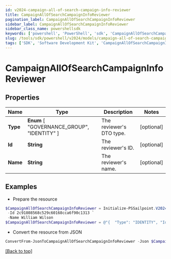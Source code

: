 ```yaml
---
id: v2024-campaign-all-of-search-campaign-info-reviewer
title: CampaignAllOfSearchCampaignInfoReviewer
pagination_label: CampaignAllOfSearchCampaignInfoReviewer
sidebar_label: CampaignAllOfSearchCampaignInfoReviewer
sidebar_class_name: powershellsdk
keywords: ['powershell', 'PowerShell', 'sdk', 'CampaignAllOfSearchCampaignInfoReviewer', 'V2024CampaignAllOfSearchCampaignInfoReviewer'] 
slug: /tools/sdk/powershell/v2024/models/campaign-all-of-search-campaign-info-reviewer
tags: ['SDK', 'Software Development Kit', 'CampaignAllOfSearchCampaignInfoReviewer', 'V2024CampaignAllOfSearchCampaignInfoReviewer']
---
```



# CampaignAllOfSearchCampaignInfoReviewer

## Properties

Name | Type | Description | Notes
------------ | ------------- | ------------- | -------------
**Type** |  **Enum** [  "GOVERNANCE_GROUP",    "IDENTITY" ] | The reviewer's DTO type. | [optional] 
**Id** | **String** | The reviewer's ID. | [optional] 
**Name** | **String** | The reviewer's name. | [optional] 

## Examples

- Prepare the resource
```powershell
$CampaignAllOfSearchCampaignInfoReviewer = Initialize-PSSailpoint.V2024CampaignAllOfSearchCampaignInfoReviewer  -Type IDENTITY `
 -Id 2c91808568c529c60168cca6f90c1313 `
 -Name William Wilson
$CampaignAllOfSearchCampaignInfoReviewer = @"{  "Type": "IDENTITY", "Id": "2c91808568c529c60168cca6f90c1313", "Name": "William Wilson" }"@
```

- Convert the resource from JSON
```powershell
ConvertFrom-JsonToCampaignAllOfSearchCampaignInfoReviewer -Json $CampaignAllOfSearchCampaignInfoReviewer
```


[[Back to top]](#) 

